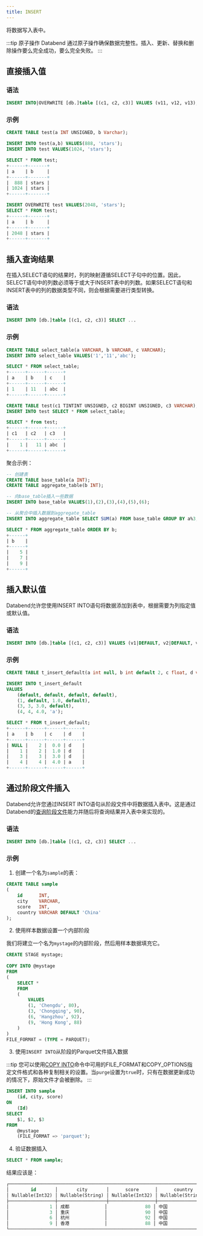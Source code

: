 ```yaml
---
title: INSERT
---
```


将数据写入表中。

:::tip 原子操作
Databend 通过原子操作确保数据完整性。插入、更新、替换和删除操作要么完全成功，要么完全失败。
:::

## 直接插入值

### 语法

```sql
INSERT INTO|OVERWRITE [db.]table [(c1, c2, c3)] VALUES (v11, v12, v13), (v21, v22, v23), ...
```

### 示例

```sql
CREATE TABLE test(a INT UNSIGNED, b Varchar);

INSERT INTO test(a,b) VALUES(888, 'stars');
INSERT INTO test VALUES(1024, 'stars');

SELECT * FROM test;
+------+-------+
| a    | b     |
+------+-------+
|  888 | stars |
| 1024 | stars |
+------+-------+

INSERT OVERWRITE test VALUES(2048, 'stars');
SELECT * FROM test;
+------+-------+
| a    | b     |
+------+-------+
| 2048 | stars |
+------+-------+
```

## 插入查询结果

在插入SELECT语句的结果时，列的映射遵循SELECT子句中的位置。因此，SELECT语句中的列数必须等于或大于INSERT表中的列数。如果SELECT语句和INSERT表中的列的数据类型不同，则会根据需要进行类型转换。

### 语法

```sql
INSERT INTO [db.]table [(c1, c2, c3)] SELECT ...
```

### 示例

```sql
CREATE TABLE select_table(a VARCHAR, b VARCHAR, c VARCHAR);
INSERT INTO select_table VALUES('1','11','abc');

SELECT * FROM select_table;
+------+------+------+
| a    | b    | c    |
+------+------+------+
| 1    | 11   | abc  |
+------+------+------+

CREATE TABLE test(c1 TINTINT UNSIGNED, c2 BIGINT UNSIGNED, c3 VARCHAR);
INSERT INTO test SELECT * FROM select_table;

SELECT * from test;
+------+------+------+
| c1   | c2   | c3   |
+------+------+------+
|    1 |   11 | abc  |
+------+------+------+
```

聚合示例：

```sql
-- 创建表
CREATE TABLE base_table(a INT);
CREATE TABLE aggregate_table(b INT);

-- 向base_table插入一些数据
INSERT INTO base_table VALUES(1),(2),(3),(4),(5),(6);

-- 从聚合中插入数据到aggregate_table
INSERT INTO aggregate_table SELECT SUM(a) FROM base_table GROUP BY a%3;

SELECT * FROM aggregate_table ORDER BY b;
+------+
| b    |
+------+
|    5 |
|    7 |
|    9 |
+------+
```

## 插入默认值

Databend允许您使用INSERT INTO语句将数据添加到表中，根据需要为列指定值或默认值。

### 语法

```sql
INSERT INTO [db.]table [(c1, c2, c3)] VALUES (v1|DEFAULT, v2|DEFAULT, v3|DEFAULT) ...
```

### 示例

```sql
CREATE TABLE t_insert_default(a int null, b int default 2, c float, d varchar default 'd');

INSERT INTO t_insert_default
VALUES
    (default, default, default, default),
    (1, default, 1.0, default),
    (3, 3, 3.0, default),
    (4, 4, 4.0, 'a');

SELECT * FROM t_insert_default;
+------+------+------+------+
| a    | b    | c    | d    |
+------+------+------+------+
| NULL |    2 |  0.0 | d    |
|    1 |    2 |  1.0 | d    |
|    3 |    3 |  3.0 | d    |
|    4 |    4 |  4.0 | a    |
+------+------+------+------+
```

## 通过阶段文件插入

Databend允许您通过INSERT INTO语句从阶段文件中将数据插入表中。这是通过Databend的[查询阶段文件](/guides/load-data/transform/querying-stage)能力并随后将查询结果并入表中来实现的。

### 语法

```sql
INSERT INTO [db.]table [(c1, c2, c3)] SELECT ...
```

### 示例

1. 创建一个名为`sample`的表：

```sql
CREATE TABLE sample
(
    id      INT,
    city    VARCHAR,
    score   INT,
    country VARCHAR DEFAULT 'China'
);
```

2. 使用样本数据设置一个内部阶段

我们将建立一个名为`mystage`的内部阶段，然后用样本数据填充它。

```sql
CREATE STAGE mystage;
       
COPY INTO @mystage
FROM 
(
    SELECT * 
    FROM 
    (
        VALUES 
        (1, 'Chengdu', 80),
        (3, 'Chongqing', 90),
        (6, 'Hangzhou', 92),
        (9, 'Hong Kong', 88)
    )
)
FILE_FORMAT = (TYPE = PARQUET);
```

3. 使用`INSERT INTO`从阶段的Parquet文件插入数据

:::tip
您可以使用[COPY INTO](dml-copy-into-table.md)命令中可用的FILE_FORMAT和COPY_OPTIONS指定文件格式和各种复制相关的设置。当`purge`设置为`true`时，只有在数据更新成功的情况下，原始文件才会被删除。
:::

```sql
INSERT INTO sample 
    (id, city, score) 
ON
    (Id)
SELECT
    $1, $2, $3
FROM
    @mystage
    (FILE_FORMAT => 'parquet');
```

4. 验证数据插入

```sql
SELECT * FROM sample;
```

结果应该是：
```sql
┌─────────────────────────────────────────────────────────────────────────┐
│        id       │       city       │      score      │      country     │
│ Nullable(Int32) │ Nullable(String) │ Nullable(Int32) │ Nullable(String) │
├─────────────────┼──────────────────┼─────────────────┼──────────────────┤
│               1 │ 成都             │              80 │ 中国             │
│               3 │ 重庆             │              90 │ 中国             │
│               6 │ 杭州             │              92 │ 中国             │
│               9 │ 香港             │              88 │ 中国             │
└─────────────────────────────────────────────────────────────────────────┘
```